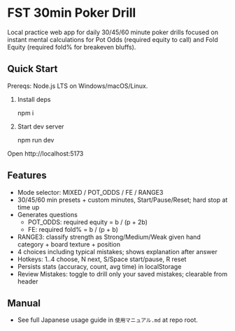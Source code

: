 FST 30min Poker Drill
=====================

Local practice web app for daily 30/45/60 minute poker drills focused on instant mental calculations for Pot Odds (required equity to call) and Fold Equity (required fold% for breakeven bluffs).

Quick Start
-----------

Prereqs: Node.js LTS on Windows/macOS/Linux.

1) Install deps

   npm i

2) Start dev server

   npm run dev

Open http://localhost:5173

Features
--------

- Mode selector: MIXED / POT_ODDS / FE / RANGE3
- 30/45/60 min presets + custom minutes, Start/Pause/Reset; hard stop at time up
- Generates questions
  - POT_ODDS: required equity = b / (p + 2b)
  - FE: required fold% = b / (p + b)
- RANGE3: classify strength as Strong/Medium/Weak given hand category + board texture + position
- 4 choices including typical mistakes; shows explanation after answer
- Hotkeys: 1..4 choose, N next, S/Space start/pause, R reset
- Persists stats (accuracy, count, avg time) in localStorage
- Review Mistakes: toggle to drill only your saved mistakes; clearable from header

Manual
-----
- See full Japanese usage guide in `使用マニュアル.md` at repo root.
